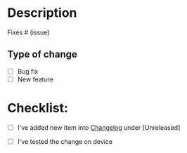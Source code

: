 # Description

<!--- Please include a summary of the change and which issue is fixed. -->

Fixes # (issue)

## Type of change

<!--- Please delete options that are not relevant. -->
- [ ] Bug fix
- [ ] New feature

# Checklist:
- [ ] I've added new item into [Changelog](docs/Changelog.md) under [Unreleased]
<!-- ignore-task-list-start -->
- [ ] I've tested the change on device
<!-- ignore-task-list-end -->
